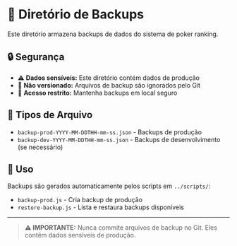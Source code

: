 # 📁 Diretório de Backups

Este diretório armazena backups de dados do sistema de poker ranking.

## 🔒 Segurança

- ⚠️ **Dados sensíveis:** Este diretório contém dados de produção
- 🚫 **Não versionado:** Arquivos de backup são ignorados pelo Git
- 🔐 **Acesso restrito:** Mantenha backups em local seguro

## 📝 Tipos de Arquivo

- `backup-prod-YYYY-MM-DDTHH-mm-ss.json` - Backups de produção
- `backup-dev-YYYY-MM-DDTHH-mm-ss.json` - Backups de desenvolvimento (se necessário)

## 🎯 Uso

Backups são gerados automaticamente pelos scripts em `../scripts/`:

- `backup-prod.js` - Cria backup de produção
- `restore-backup.js` - Lista e restaura backups disponíveis

---

> **⚠️ IMPORTANTE:** Nunca commite arquivos de backup no Git. Eles contêm dados sensíveis de produção.